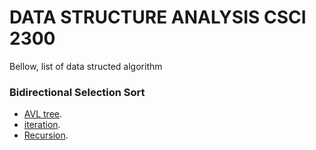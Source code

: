 # DATA STRUCTURE ANALYSIS CSCI 2300


Bellow, list of data structed algorithm

### Bidirectional Selection Sort

- [AVL tree](https://github.com/Nikmfaris/Data_Structure_Analysis/tree/main/DSA_Notes/src/main/java/AVL_Tree).
- [iteration](https://github.com/Nikmfaris/Data_Structure_Analysis/tree/main/DSA_Notes/src/main/java/iteration).
- [Recursion](https://github.com/Nikmfaris/Data_Structure_Analysis/tree/main/DSA_Notes/src/main/java/Recursion).




